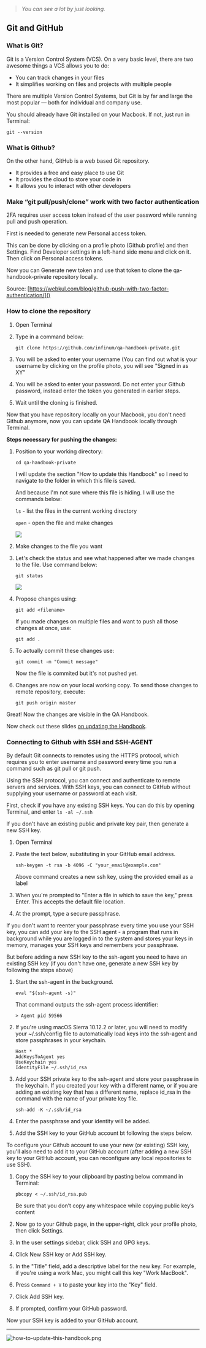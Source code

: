 > *You can see a lot by just looking.*

## Git and GitHub

### What is Git?
Git is a Version Control System (VCS). On a very basic level, there are two awesome things a VCS allows you to do:

* You can track changes in your files
* It simplifies working on files and projects with multiple people

There are multiple Version Control Systems, but Git is by far and large the most popular — both for individual and company use.

You should already have Git installed on your Macbook. If not, just run in Terminal:

`git --version`

### What is Github?

On the other hand, GitHub is a web based Git repository.

* It provides a free and easy place to use Git
* It provides the cloud to store your code in
* It allows you to interact with other developers

### Make “git pull/push/clone” work with two factor authentication

2FA requires user access token instead of the user password while running pull and push operation.

First is needed to generate new Personal access token.

This can be done by clicking on a profile photo (Github profile) and then Settings. Find Developer settings in a left-hand side menu and click on it. Then click on Personal access tokens. 

Now you can Generate new token and use that token to clone the qa-handbook-private repository locally.

Source: [https://webkul.com/blog/github-push-with-two-factor-authentication/]()

### How to clone the repository

1. Open Terminal
2. Type in a command below:

	`git clone https://github.com/infinum/qa-handbook-private.git`
		
3. You will be asked to enter your username (You can find out what is your username by clicking on the profile photo, you will see "Signed in as XY"

4. You will be asked to enter your password. Do not enter your Github password, instead enter the token you generated in earlier steps.


5. Wait until the cloning is finished.


Now that you have repository locally on your Macbook, you don't need Github anymore, now you can update QA Handbook locally through Terminal.

**Steps necessary for pushing the changes:**

1. Position to your working directory:

	`cd qa-handbook-private`
		
	I will update the section "How to update this Handbook" so I need to navigate to the folder in which this file is saved.
	
	And because I'm not sure where this file is hiding. I will use the commands below:
		
	`ls` - list the files in the current working directory
	
	`open` - open the file and make changes
	
	![](/img/some_commands.png)
	
2. Make changes to the file you want

3. Let's check the status and see what happened after we made changes to the file. Use command below:

	`git status`
		
	![](/img/file_update.png)
		
4. Propose changes using:

	`git add <filename>`
	
	If you made changes on multiple files and want to push all those changes at once, use:
	
	`git add .` 

5. To actually commit these changes use:

	`git commit -m "Commit message"`
	
	Now the file is commited but it's not pushed yet. 
	
6. Changes are now on your local working copy. To send those changes to remote repository, execute:

	`git push origin master`
		
Great! Now the changes are visible in the QA Handbook.

Now check out these slides [on updating the Handbook](https://drive.google.com/file/d/1SH0Hoz7j_OzmTtgJTJ-vi-yjH1xtv4Ix/view?usp=sharing).

### Connecting to Github with SSH and SSH-AGENT

By default Git connects to remotes using the HTTPS protocol, which requires you to enter username and password every time you run a command such as git pull or git push.

Using the SSH protocol, you can connect and authenticate to remote servers and services. With SSH keys, you can connect to GitHub without supplying your username or password at each visit.

First, check if you have any existing SSH keys. You can do this by opening Terminal, and enter `ls -al ~/.ssh`

If you don't have an existing public and private key pair, then generate a new SSH key.

1. Open Terminal

2. Paste the text below, substituting in your GitHub email address.

	`ssh-keygen -t rsa -b 4096 -C "your_email@example.com"`
	
	Above command creates a new ssh key, using the provided email as a label

3. When you're prompted to "Enter a file in which to save the key," press Enter. This accepts the default file location.

4. At the prompt, type a secure passphrase.

If you don't want to reenter your passphrase every time you use your SSH key, you can add your key to the SSH agent - a program that runs in background while you are logged in to the system and stores your keys in memory, manages your SSH keys and remembers your passphrase. 

But before adding a new SSH key to the ssh-agent you need to have an existing SSH key (if you don't have one, generate a new SSH key by following the steps above)

1. Start the ssh-agent in the background.

	`eval "$(ssh-agent -s)"`

	That command outputs the ssh-agent process identifier:
	
	`> Agent pid 59566`
	
2. If you're using macOS Sierra 10.12.2 or later, you will need to modify your ~/.ssh/config file to automatically load keys into the ssh-agent and store passphrases in your keychain.

	```
	Host *
  	AddKeysToAgent yes
  	UseKeychain yes
  	IdentityFile ~/.ssh/id_rsa
  	```
3. Add your SSH private key to the ssh-agent and store your passphrase in the keychain. If you created your key with a different name, or if you are adding an existing key that has a different name, replace id_rsa in the command with the name of your private key file.

	`ssh-add -K ~/.ssh/id_rsa`
	
4. Enter the passphrase and your identity will be added.

5. Add the SSH key to your GitHub account bt following the steps below.

To configure your Github account to use your new (or existing) SSH key, you'll also need to add it to your GitHub account (after adding a new SSH key to your GitHub account, you can reconfigure any local repositories to use SSH).

1. Copy the SSH key to your clipboard by pasting below command in Terminal:

	`pbcopy < ~/.ssh/id_rsa.pub`
	
	Be sure that you don’t copy any whitespace while copying public key’s content
	
2. Now go to your Github page, in the upper-right, click your profile photo, then click Settings.

3. In the user settings sidebar, click SSH and GPG keys.

4. Click New SSH key or Add SSH key.

5. In the "Title" field, add a descriptive label for the new key. For example, if you're using a work Mac, you might call this key "Work MacBook".

6. Press `Command + V` to paste your key into the "Key" field.

7. Click Add SSH key.

8. If prompted, confirm your GitHub password.

Now your SSH key is added to your GitHub account.

---

![how-to-update-this-handbook.png](/img/how-to-update-this-handbook.png)
